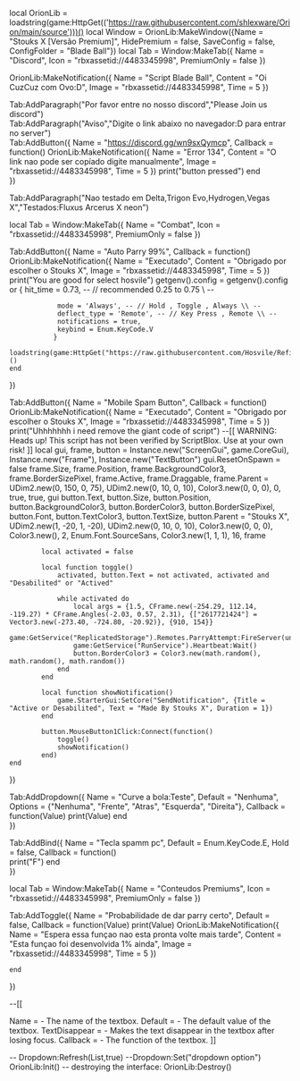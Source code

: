 local OrionLib = loadstring(game:HttpGet(('https://raw.githubusercontent.com/shlexware/Orion/main/source')))()
local Window = OrionLib:MakeWindow({Name = "Stouks X [Versão Premium]", HidePremium = false, SaveConfig = false, ConfigFolder = "Blade Ball"})
local Tab = Window:MakeTab({
	Name = "Discord",
	Icon = "rbxassetid://4483345998",
	PremiumOnly = false
})

OrionLib:MakeNotification({
	Name = "Script Blade Ball",
	Content = "Oi CuzCuz com Ovo:D",
	Image = "rbxassetid://4483345998",
	Time = 5
})

Tab:AddParagraph("Por favor entre no nosso discord","Please Join us discord")	
Tab:AddParagraph("Aviso","Digite o link abaixo no navegador:D para entrar no server")	
Tab:AddButton({
	Name = "https://discord.gg/wn9sxQymcp",
	Callback = function()                       OrionLib:MakeNotification({
		Name = "Error 134",
		Content = "O link nao pode ser copíado digite manualmente",
		Image = "rbxassetid://4483345998",
		Time = 5
	})
      		print("button pressed")
  	end    
})

Tab:AddParagraph("Nao testado em Delta,Trigon Evo,Hydrogen,Vegas X","Testados:Fluxus Arcerus X neon")

local Tab = Window:MakeTab({
	Name = "Combat",
	Icon = "rbxassetid://4483345998",
	PremiumOnly = false
})

Tab:AddButton({
	Name = "Auto Parry 99%",
	Callback = function()               OrionLib:MakeNotification({
		Name = "Executado",
		Content = "Obrigado por escolher o Stouks X",
		Image = "rbxassetid://4483345998",
		Time = 5
	})
      		print("You are good for select hosvile")                   getgenv().config = getgenv().config or {
				hit_time = 0.73, -- // recommended 0.25 to 0.75 \\ --
				
				mode = 'Always', -- // Hold , Toggle , Always \\ --
				deflect_type = 'Remote', -- // Key Press , Remote \\ --
				notifications = true,
				keybind = Enum.KeyCode.V
			   }
			   loadstring(game:HttpGet("https://raw.githubusercontent.com/Hosvile/Refinement/main/MC%3ABlade%20Ball%20Parry%20V4.0.0",true))()
	end    
})

Tab:AddButton({
	Name = "Mobile Spam Button",
	Callback = function()               OrionLib:MakeNotification({
		Name = "Executado",
		Content = "Obrigado por escolher o Stouks X",
		Image = "rbxassetid://4483345998",
		Time = 5
	})
      		print("Uhhhhhhh i need remove the giant code of script")                        --[[
				WARNING: Heads up! This script has not been verified by ScriptBlox. Use at your own risk!
			]]
			local gui, frame, button = Instance.new("ScreenGui", game.CoreGui), Instance.new("Frame"), Instance.new("TextButton")
			gui.ResetOnSpawn = false
			frame.Size, frame.Position, frame.BackgroundColor3, frame.BorderSizePixel, frame.Active, frame.Draggable, frame.Parent = UDim2.new(0, 150, 0, 75), UDim2.new(0, 10, 0, 10), Color3.new(0, 0, 0), 0, true, true, gui
			button.Text, button.Size, button.Position, button.BackgroundColor3, button.BorderColor3, button.BorderSizePixel, button.Font, button.TextColor3, button.TextSize, button.Parent = "Stouks X", UDim2.new(1, -20, 1, -20), UDim2.new(0, 10, 0, 10), Color3.new(0, 0, 0), Color3.new(), 2, Enum.Font.SourceSans, Color3.new(1, 1, 1), 16, frame
			
			local activated = false
			
			local function toggle()
				activated, button.Text = not activated, activated and "Desabilited" or "Actived"
				
				while activated do
					local args = {1.5, CFrame.new(-254.29, 112.14, -119.27) * CFrame.Angles(-2.03, 0.57, 2.31), {["2617721424"] = Vector3.new(-273.40, -724.80, -20.92)}, {910, 154}}
					game:GetService("ReplicatedStorage").Remotes.ParryAttempt:FireServer(unpack(args))
					game:GetService("RunService").Heartbeat:Wait()
					button.BorderColor3 = Color3.new(math.random(), math.random(), math.random())
				end
			end
			
			local function showNotification()
				game.StarterGui:SetCore("SendNotification", {Title = "Active or Desabilited", Text = "Made By Stouks X", Duration = 1})
			end
			
			button.MouseButton1Click:Connect(function()
				toggle()
				showNotification()
			end)
  	end    
})

Tab:AddDropdown({
	Name = "Curve a bola:Teste",
	Default = "Nenhuma",
	Options = {"Nenhuma", "Frente", "Atras", "Esquerda", "Direita"},
	Callback = function(Value)
		print(Value)
	end    
})

Tab:AddBind({
	Name = "Tecla spamm pc",
	Default = Enum.KeyCode.E,
	Hold = false,
	Callback = function()      
		print("F")
	end    
})


local Tab = Window:MakeTab({
	Name = "Conteudos Premiums",
	Icon = "rbxassetid://4483345998",
	PremiumOnly = false
})

Tab:AddToggle({
	Name = "Probabilidade de dar parry certo",
	Default = false,
	Callback = function(Value)
		print(Value)                 OrionLib:MakeNotification({
			Name = "Espera essa funçao nao esta pronta volte mais tarde",
			Content = "Esta funçao foi desenvolvida 1% ainda",
			Image = "rbxassetid://4483345998",
			Time = 5
		})
		
	end    
})

--[[

Name = <string> - The name of the textbox.
Default = <string> - The default value of the textbox.
TextDisappear = <bool> - Makes the text disappear in the textbox after losing focus.
Callback = <function> - The function of the textbox.
]]

-- Dropdown:Refresh(List<table>,true)
--Dropdown:Set("dropdown option")
OrionLib:Init()
-- destroying the interface: OrionLib:Destroy()
